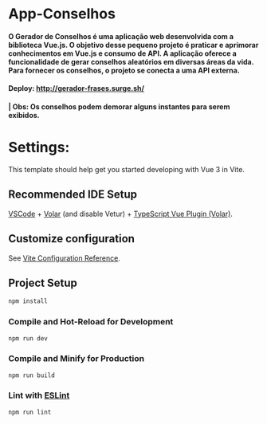 # App-Conselhos
#### O Gerador de Conselhos é uma aplicação web desenvolvida com a biblioteca Vue.js. O objetivo desse pequeno projeto é praticar e aprimorar conhecimentos em Vue.js e consumo de API.  A aplicação oferece a funcionalidade de gerar conselhos aleatórios em diversas áreas da vida. Para fornecer os conselhos, o projeto se conecta a uma API externa.

#### Deploy: http://gerador-frases.surge.sh/

#### | Obs: Os conselhos podem demorar alguns instantes para serem exibidos.

#
# Settings:

This template should help get you started developing with Vue 3 in Vite.

## Recommended IDE Setup

[VSCode](https://code.visualstudio.com/) + [Volar](https://marketplace.visualstudio.com/items?itemName=Vue.volar) (and disable Vetur) + [TypeScript Vue Plugin (Volar)](https://marketplace.visualstudio.com/items?itemName=Vue.vscode-typescript-vue-plugin).

## Customize configuration

See [Vite Configuration Reference](https://vitejs.dev/config/).

## Project Setup

```sh
npm install
```

### Compile and Hot-Reload for Development

```sh
npm run dev
```

### Compile and Minify for Production

```sh
npm run build
```

### Lint with [ESLint](https://eslint.org/)

```sh
npm run lint
```
